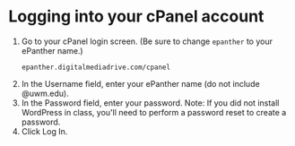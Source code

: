 # Logging into your cPanel account

1. Go to your cPanel login screen. \(Be sure to change `epanther` to your ePanther name.\)<p><pre><code>epanther.digitalmediadrive.com/cpanel
</code></pre></p>
2. In the Username field, enter your ePanther name (do not include @uwm.edu).
3. In the Password field, enter your password. Note: If you did not install WordPress in class, you'll need to perform a password reset to create a password.
4. Click Log In.

